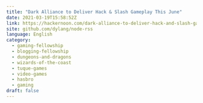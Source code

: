 ```yaml
---
title: "Dark Alliance to Deliver Hack & Slash Gameplay This June"
date: 2021-03-19T15:58:52Z
link: https://hackernoon.com/dark-alliance-to-deliver-hack-and-slash-gameplay-this-june-tmq336u?source=rss&utm_medium=RSS&utm_source=news.12bit.vn
site: github.com/dylang/node-rss
language: English
category:
  - gaming-fellowship
  - blogging-fellowship
  - dungeons-and-dragons
  - wizards-of-the-coast
  - tuque-games
  - video-games
  - hasbro
  - gaming
draft: false
---
```

